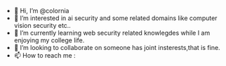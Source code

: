 - 👋 Hi, I’m @colornia
- 👀 I’m interested in ai security and some related domains like computer vision security etc..
- 🌱 I’m currently learning web security related knowlegdes while I am enjoying my college life.
- 💞️ I’m looking to collaborate on someone has joint insterests,that is fine.
- 📫 How to reach me :

